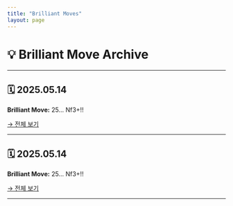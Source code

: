 ```yaml
---
title: "Brilliant Moves"
layout: page
---
```


# 💡 Brilliant Move Archive

---
## 🗓 2025.05.14
**Brilliant Move:** 25... Nf3+!!

[→ 전체 보기](_posts/brilliant-2025.05.14.md)

---

## 🗓 2025.05.14
**Brilliant Move:** 25... Nf3+!!

[→ 전체 보기](_posts/brilliant-2025.05.14.md)

---

